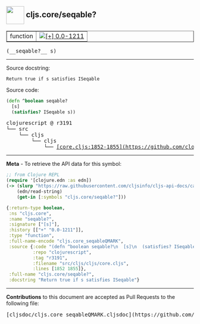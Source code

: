 ## <img width="48px" valign="middle" src="http://i.imgur.com/Hi20huC.png"> cljs.core/seqable?

 <table border="1">
<tr>

<td>function</td>
<td><a href="https://github.com/cljsinfo/cljs-api-docs/tree/0.0-1211"><img valign="middle" alt="[+] 0.0-1211" src="https://img.shields.io/badge/+-0.0--1211-lightgrey.svg"></a> </td>
</tr>
</table>

 <samp>
(__seqable?__ s)<br>
</samp>

---




Source docstring:

```
Return true if s satisfies ISeqable
```

Source code:

```clj
(defn ^boolean seqable?
  [s]
  (satisfies? ISeqable s))
```

 <pre>
clojurescript @ r3191
└── src
    └── cljs
        └── cljs
            └── <ins>[core.cljs:1852-1855](https://github.com/clojure/clojurescript/blob/r3191/src/cljs/cljs/core.cljs#L1852-L1855)</ins>
</pre>


---

__Meta__ - To retrieve the API data for this symbol:

```clj
;; from Clojure REPL
(require '[clojure.edn :as edn])
(-> (slurp "https://raw.githubusercontent.com/cljsinfo/cljs-api-docs/catalog/cljs-api.edn")
    (edn/read-string)
    (get-in [:symbols "cljs.core/seqable?"]))
```

```clj
{:return-type boolean,
 :ns "cljs.core",
 :name "seqable?",
 :signature ["[s]"],
 :history [["+" "0.0-1211"]],
 :type "function",
 :full-name-encode "cljs.core_seqableQMARK",
 :source {:code "(defn ^boolean seqable?\n  [s]\n  (satisfies? ISeqable s))",
          :repo "clojurescript",
          :tag "r3191",
          :filename "src/cljs/cljs/core.cljs",
          :lines [1852 1855]},
 :full-name "cljs.core/seqable?",
 :docstring "Return true if s satisfies ISeqable"}

```

---

__Contributions__ to this document are accepted as Pull Requests to the following file:

 <pre>
[cljsdoc/cljs.core_seqableQMARK.cljsdoc](https://github.com/cljsinfo/cljs-api-docs/blob/master/cljsdoc/cljs.core_seqableQMARK.cljsdoc)
</pre>

